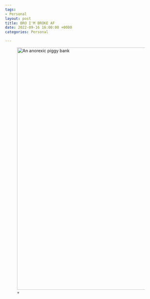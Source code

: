 ```yaml
---
tags:
- Personal
layout: post
title: BRO I'M BROKE AF
date: 2022-09-16 16:00:00 +0000
categories: Personal

---
```

<figure><img src="https://cdn.discordapp.com/attachments/993410728088305734/1020572992570400788/unknown.png" alt="An anorexic piggy bank" style="width:800px;"> <figcaption>💀</figcaption> </figure>